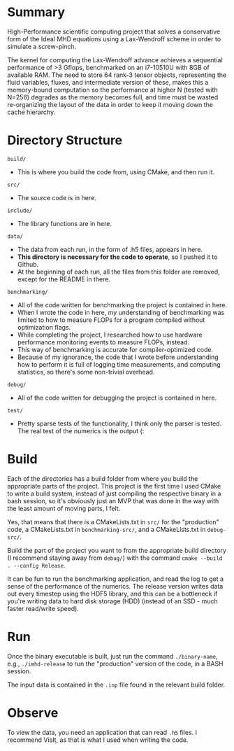 # Summary
High-Performance scientific computing project that solves a conservative form of the Ideal MHD equations using a Lax-Wendroff scheme in order to simulate a screw-pinch. 

The kernel for computing the Lax-Wendroff advance achieves a sequential performance of >3 Gflops, benchmarked on an i7-10510U with 8GB of available RAM. The need to store 
64 rank-3 tensor objects, representing the fluid variables, fluxes, and intermediate version of these, makes this a memory-bound computation so the performance at higher N (tested with N=256)
degrades as the memory becomes full, and time must be wasted re-organizing the layout of the data in order to keep it moving down the cache hierarchy. 

# Directory Structure
`build/` 
- This is where you build the code from, using CMake, and then run it. 

`src/` 
- The source code is in here.

`include/` 
- The library functions are in here.

`data/` 
- The data from each run, in the form of .h5 files, appears in here.
- **This directory is necessary for the code to operate**, so I pushed it to Github. 
- At the beginning of each run, all the files from this folder are removed, except for the README in there.

`benchmarking/` 
- All of the code written for benchmarking the project is contained in here. 
- When I wrote the code in here, my understanding of benchmarking was limited to how to measure FLOPs for a program compiled without optimization flags. 
- While completing the project, I researched how to use hardware performance monitoring events to measure FLOPs, instead. 
- This way of benchmarking is accurate for compiler-optimized code.
- Because of my ignorance, the code that I wrote before understanding how to perform it is full of logging time measurements, and computing statistics, so there's some non-trivial overhead. 

`debug/` 
- All of the code written for debugging the project is contained in here.

`test/` 
- Pretty sparse tests of the functionality, I think only the parser is tested. The real test of the numerics is the output (:

# Build
Each of the directories has a build folder from where you build the appropriate parts of the project. This project is the first time I used CMake to write a build system, instead of just compiling the respective binary in a bash session, so it's obviously just an MVP that was done in the way with the least amount of moving parts, I felt. 

Yes, that means that there is a CMakeLists.txt in `src/` for the "production" code, a CMakeLists.txt in `benchmarking-src/`, and a CMakeLists.txt in `debug-src/`. 

Build the part of the project you want to from the appropriate build directory (I recommend staying away from `debug/`) with the command `cmake --build . --config Release`. 

It can be fun to run the benchmarking application, and read the log to get a sense of the performance of the numerics. The release version writes data out every timestep using the HDF5 library, and this can be a bottleneck if you're writing data to hard disk storage (HDD) (instead of an SSD - much faster read/write speed).  

# Run
Once the binary executable is built, just run the command `./binary-name`, e.g., `./imhd-release` to run the "production" version of the code, in a BASH session. 

The input data is contained in the `.inp` file found in the relevant build folder.  

# Observe
To view the data, you need an application that can read `.h5` files. I recommend VisIt, as that is what I used when writing the code. 

